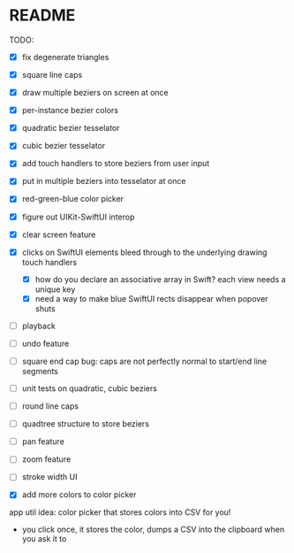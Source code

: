 #  README

TODO:

- [x] fix degenerate triangles
- [x] square line caps
- [x] draw multiple beziers on screen at once
- [x] per-instance bezier colors
- [x] quadratic bezier tesselator
- [x] cubic bezier tesselator
- [x] add touch handlers to store beziers from user input
- [x] put in multiple beziers into tesselator at once
- [x] red-green-blue color picker
- [x] figure out UIKit-SwiftUI interop
- [x] clear screen feature
- [x] clicks on SwiftUI elements bleed through to the underlying drawing touch handlers
    - [x] how do you declare an associative array in Swift? each view needs a unique key
    - [x] need a way to make blue SwiftUI rects disappear when popover shuts

- [ ] playback
- [ ] undo feature

- [ ] square end cap bug: caps are not perfectly normal to start/end line segments
- [ ] unit tests on quadratic, cubic beziers

- [ ] round line caps
- [ ] quadtree structure to store beziers
- [ ] pan feature
- [ ] zoom feature
- [ ] stroke width UI
- [x] add more colors to color picker

app util idea: color picker that stores colors into CSV for you!
- you click once, it stores the color, dumps a CSV into the clipboard when you ask it to
